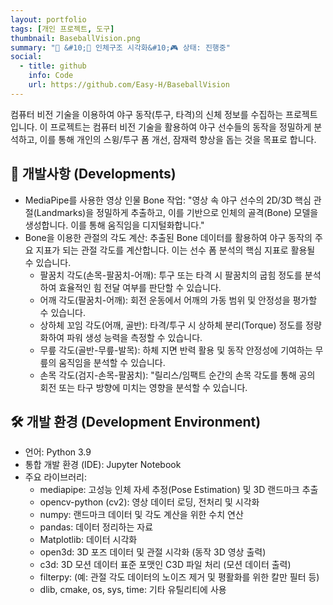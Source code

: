 ```yaml
---
layout: portfolio
tags: [개인 프로젝트, 도구]
thumbnail: BaseballVision.png
summary: "🔧 &#10;🌟 인체구조 시각화&#10;🎮 상태: 진행중"
social:
  - title: github
    info: Code
    url: https://github.com/Easy-H/BaseballVision
---
```


컴퓨터 비전 기술을 이용하여 야구 동작(투구, 타격)의 신체 정보를 수집하는 프로젝트입니다.
이 프로젝트는 컴퓨터 비전 기술을 활용하여 야구 선수들의 동작을 정밀하게 분석하고, 이를 통해 개인의 스윙/투구 폼 개선, 잠재력 향상을 돕는 것을 목표로 합니다.

## 🔧 개발사항 (Developments)
- MediaPipe를 사용한 영상 인물 Bone 작업: "영상 속 야구 선수의 2D/3D 핵심 관절(Landmarks)을 정밀하게 추출하고, 이를 기반으로 인체의 골격(Bone) 모델을 생성합니다. 이를 통해 움직임을 디지털화합니다."
- Bone을 이용한 관절의 각도 계산: 추출된 Bone 데이터를 활용하여 야구 동작의 주요 지표가 되는 관절 각도를 계산합니다. 이는 선수 폼 분석의 핵심 지표로 활용될 수 있습니다.
    - 팔꿈치 각도(손목-팔꿈치-어깨): 투구 또는 타격 시 팔꿈치의 굽힘 정도를 분석하여 효율적인 힘 전달 여부를 판단할 수 있습니다.
    - 어깨 각도(팔꿈치-어깨): 회전 운동에서 어깨의 가동 범위 및 안정성을 평가할 수 있습니다.
    - 상하체 꼬임 각도(어깨, 골반): 타격/투구 시 상하체 분리(Torque) 정도를 정량화하여 파워 생성 능력을 측정할 수 있습니다.
    - 무릎 각도(골반-무릎-발목): 하체 지면 반력 활용 및 동작 안정성에 기여하는 무릎의 움직임을 분석할 수 있습니다.
    - 손목 각도(검지-손목-팔꿈치): "릴리스/임팩트 순간의 손목 각도를 통해 공의 회전 또는 타구 방향에 미치는 영향을 분석할 수 있습니다.

## 🛠️ 개발 환경 (Development Environment)
- 언어: Python 3.9
- 통합 개발 환경 (IDE): Jupyter Notebook
- 주요 라이브러리:
    - mediapipe: 고성능 인체 자세 추정(Pose Estimation) 및 3D 랜드마크 추출
    - opencv-python (cv2): 영상 데이터 로딩, 전처리 및 시각화
    - numpy: 랜드마크 데이터 및 각도 계산을 위한 수치 연산
    - pandas: 데이터 정리하는 자료
    - Matplotlib: 데이터 시각화
    - open3d: 3D 포즈 데이터 및 관절 시각화 (동작 3D 영상 출력)
    - c3d: 3D 모션 데이터 표준 포맷인 C3D 파일 처리 (모션 데이터 출력)
    - filterpy: (예: 관절 각도 데이터의 노이즈 제거 및 평활화를 위한 칼만 필터 등)
    - dlib, cmake, os, sys, time: 기타 유틸리티에 사용